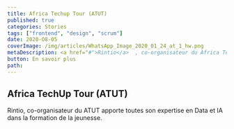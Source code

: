 ```yaml
---
title: Africa Techup Tour (ATUT)
published: true
categories: Stories
tags: ["frontend", "design", "scrum"]
date: 2020-O8-05
coverImage: /img/articles/WhatsApp_Image_2020_01_24_at_1_hw.png
metaDescription: <a href="#">Rintio</a>  , co-organisateur du Africa Techup Tour apporte toute son expertise en Data et IA dans la formation de la jeunesse.
button: En savoir plus
path:
---
```


## Africa TechUp Tour (ATUT)
Rintio, co-organisateur du ATUT apporte toutes son expertise en Data et IA dans la formation de la jeunesse. 

